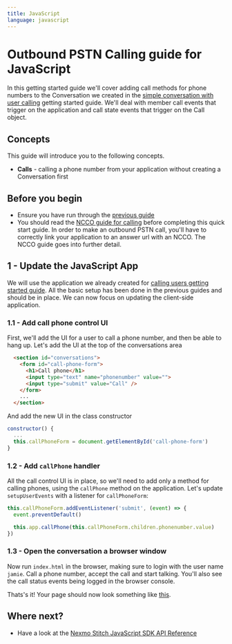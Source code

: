 ```yaml
---
title: JavaScript
language: javascript
---
```


# Outbound PSTN Calling guide for JavaScript

In this getting started guide we'll cover adding call methods for phone numbers to the Conversation we created in the [simple conversation with user calling](/stitch/in-app-voice/guides/calling-users/javascript) getting started guide. We'll deal with member call events that trigger on the application and call state events that trigger on the Call object.

## Concepts

This guide will introduce you to the following concepts.

- **Calls** - calling a phone number from your application without creating a Conversation first

## Before you begin

- Ensure you have run through the [previous guide](/stitch/in-app-voice/guides/calling-users/javascript)
- You should read the [NCCO guide for calling](/stitch/in-app-voice/guides/ncco-guide) before completing this quick start guide. In order to make an outbound PSTN call, you'll have to correctly link your application to an answer url with an NCCO. The NCCO guide goes into further detail.


## 1 - Update the JavaScript App

We will use the application we already created for [calling users getting started guide](/stitch/in-app-voice/guides/calling-users/javascript). All the basic setup has been done in the previous guides and should be in place. We can now focus on updating the client-side application.

### 1.1 - Add call phone control UI

First, we'll add the UI for a user to call a phone number, and then be able to hang up. Let's add the UI at the top of the conversations area

```html
  <section id="conversations">
    <form id="call-phone-form">
      <h1>Call phone</h1>
      <input type="text" name="phonenumber" value="">
      <input type="submit" value="Call" />
    </form>
    ...
  </section>
```

And add the new UI in the class constructor

```javascript
constructor() {
  ...
  this.callPhoneForm = document.getElementById('call-phone-form')
}
```


### 1.2 - Add `callPhone` handler

All the call control UI is in place, so we'll need to add only a method for calling phones, using the `callPhone` method on the application. Let's update `setupUserEvents` with a listener for `callPhoneForm`:

```javascript
this.callPhoneForm.addEventListener('submit', (event) => {
  event.preventDefault()

  this.app.callPhone(this.callPhoneForm.children.phonenumber.value)
})
```

### 1.3 - Open the conversation a browser window

Now run `index.html` in the browser, making sure to login with the user name `jamie`. Call a phone number, accept the call and start talking. You'll also see the call status events being logged in the browser console.

Thats's it! Your page should now look something like [this](https://github.com/Nexmo/stitch-js-quickstart/blob/master/calling-phones/index.html).

## Where next?

- Have a look at the <a href="/sdk/stitch/javascript/" target="_blank">Nexmo Stitch JavaScript SDK API Reference</a>
